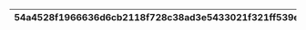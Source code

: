 |54a4528f1966636d6cb2118f728c38ad3e5433021f321ff539e71c4ca280c183|5393ace937e41602b1c698ecc82094b44f514eb4e90514fa8392472f6ceaf00a|4a7be1727bc06ab4c4b1ed459f9c59b17031f4a8459f820c47f256f47edddc3a|1caadcf0602081b7dddb388d4317d4f7db5d45cef408f794c05f9be7de3aed1a|39f5249b6dc3369add831908fd7a9f562163d8e7534651221dd475f90874e703|9cf0cc0c27f3e35090f24f558f3e49a100bad221df807dcd2dce08d313830572|d63af2f27f434bdff7fa7ab8fb72f2f4d536e02580eb28d848e7b56e337fe0ce|583d0deaf337cf2bd38effc86d015157cc1063aa58791a0cbf20ca85452f6622|85bfe262a5713c8569cf52da9f5b3a69d2ecd82de183bd21aea63d1fbba71cfd|3dd0981b311d96d619bb565d69d9f24fefb9fce793e2320081c4cfd3b8b67bb8|88dd3a44e917ab4d28800549bde6974ee2a369b581037deca02cb37781a8ac9f|
| --- | --- | --- | --- | --- | --- | --- | --- | --- | --- | --- |